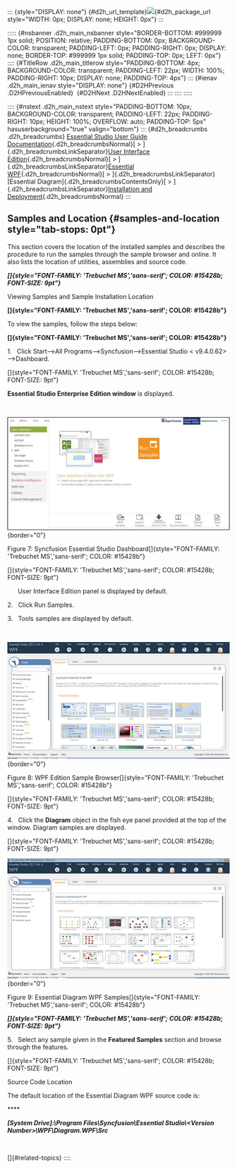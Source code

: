 ::: {style="DISPLAY: none"}
[](ms-xhelp:///?Id=d2h_url_template){#d2h_url_template}![](!package_url!){#d2h_package_url style="WIDTH: 0px; DISPLAY: none; HEIGHT: 0px"}
:::

::::: {#nsbanner .d2h_main_nsbanner style="BORDER-BOTTOM: #999999 1px solid; POSITION: relative; PADDING-BOTTOM: 0px; BACKGROUND-COLOR: transparent; PADDING-LEFT: 0px; PADDING-RIGHT: 0px; DISPLAY: none; BORDER-TOP: #999999 1px solid; PADDING-TOP: 0px; LEFT: 0px"}
:::: {#TitleRow .d2h_main_titlerow style="PADDING-BOTTOM: 4px; BACKGROUND-COLOR: transparent; PADDING-LEFT: 22px; WIDTH: 100%; PADDING-RIGHT: 10px; DISPLAY: none; PADDING-TOP: 4px"}
::: {#ienav .d2h_main_ienav style="DISPLAY: none"}
[](ms-xhelp:///?Id=b6a6d6d5-b336-43f8-b52d-2438fccf89f3){#D2HPrevious .D2HPreviousEnabled}  [](ms-xhelp:///?Id=e49ef3cb-690b-4448-83af-28c18d2fc5c6){#D2HNext .D2HNextEnabled}
:::
::::
:::::

:::: {#nstext .d2h_main_nstext style="PADDING-BOTTOM: 10px; BACKGROUND-COLOR: transparent; PADDING-LEFT: 22px; PADDING-RIGHT: 10px; HEIGHT: 100%; OVERFLOW: auto; PADDING-TOP: 5px" hasuserbackground="true" valign="bottom"}
::: {#d2h_breadcrumbs .d2h_breadcrumbs}
[Essential Studio User Guide Documentation](ms-xhelp:///?Id=12457748-09e3-4d74-a240-8e049cedf030){.d2h_breadcrumbsNormal}[ \> ]{.d2h_breadcrumbsLinkSeparator}[User Interface Edition](ms-xhelp:///?Id=c29296b7-531c-413b-a0ec-488ca1f7f669){.d2h_breadcrumbsNormal}[ \> ]{.d2h_breadcrumbsLinkSeparator}[Essential WPF](ms-xhelp:///?Id=7f4f82c5-151c-4262-94d0-75c4626c77bc){.d2h_breadcrumbsNormal}[ \> ]{.d2h_breadcrumbsLinkSeparator}[Essential Diagram]{.d2h_breadcrumbsContentsOnly}[ \> ]{.d2h_breadcrumbsLinkSeparator}[Installation and Deployment](ms-xhelp:///?Id=62841985-0f5a-4798-98bb-d98afe6c71f6){.d2h_breadcrumbsNormal}
:::

## Samples and Location {#samples-and-location style="tab-stops: 0pt"}

This section covers the location of the installed samples and describes the procedure to run the samples through the sample browser and online. It also lists the location of utilities, assemblies and source code.

***[]{style="FONT-FAMILY: 'Trebuchet MS','sans-serif'; COLOR: #15428b; FONT-SIZE: 9pt"}*** 

Viewing Samples and Sample Installation Location

**[]{style="FONT-FAMILY: 'Trebuchet MS','sans-serif'; COLOR: #15428b"}** 

To view the samples, follow the steps below:

**[]{style="FONT-FAMILY: 'Trebuchet MS','sans-serif'; COLOR: #15428b"}** 

1.   Click Start\--\>All Programs\--\>Syncfusion\--\>Essential Studio \< v9.4.0.62\> \--\>Dashboard.

[]{style="FONT-FAMILY: 'Trebuchet MS','sans-serif'; COLOR: #15428b; FONT-SIZE: 9pt"} 

**Essential Studio Enterprise Edition window** is displayed.

 

![](ImagesExt/image82_11.jpg){border="0"}

Figure 7: Syncfusion Essential Studio Dashboard[]{style="FONT-FAMILY: 'Trebuchet MS','sans-serif'; COLOR: #15428b"}

[]{style="FONT-FAMILY: 'Trebuchet MS','sans-serif'; COLOR: #15428b; FONT-SIZE: 9pt"} 

      User Interface Edition panel is displayed by default.

2.   Click Run Samples.

3.   Tools samples are displayed by default.

 

![](ImagesExt/image82_12.jpg){border="0"}

Figure 8: WPF Edition Sample Browser[]{style="FONT-FAMILY: 'Trebuchet MS','sans-serif'; COLOR: #15428b"}

[]{style="FONT-FAMILY: 'Trebuchet MS','sans-serif'; COLOR: #15428b; FONT-SIZE: 9pt"} 

4.   Click the **Diagram** object in the fish eye panel provided at the top of the window. Diagram samples are displayed.

[]{style="FONT-FAMILY: 'Trebuchet MS','sans-serif'; COLOR: #15428b; FONT-SIZE: 9pt"} 

![](ImagesExt/image82_13.jpg){border="0"}

Figure 9: Essential Diagram WPF Samples[]{style="FONT-FAMILY: 'Trebuchet MS','sans-serif'; COLOR: #15428b"}

***[]{style="FONT-FAMILY: 'Trebuchet MS','sans-serif'; COLOR: #15428b; FONT-SIZE: 9pt"}*** 

5.   Select any sample given in the **Featured Samples** section and browse through the features.

[]{style="FONT-FAMILY: 'Trebuchet MS','sans-serif'; COLOR: #15428b; FONT-SIZE: 9pt"} 

Source Code Location

The default location of the Essential Diagram WPF source code is:

**** 

***\[System Drive\]:\\Program Files\\Syncfusion\\Essential Studio\\\<Version Number\>\\WPF\\Diagram.WPF\\Src***

 

[]{#related-topics}
::::
